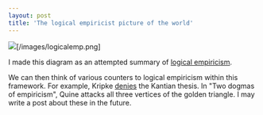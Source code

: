 ```yaml
---
layout: post
title: 'The logical empiricist picture of the world'
---
```


![](/images/logicalemp.png)[/images/logicalemp.png]

I made this diagram as an attempted summary of [logical empiricism](https://en.wikipedia.org/wiki/Language,_Truth,_and_Logic). 

We can then think of various counters to logical empiricism within this framework. For example, Kripke [denies](https://en.wikipedia.org/wiki/A_posteriori_necessity) the Kantian thesis. In "Two dogmas of empiricism", Quine attacks all three vertices of the golden triangle. I may write a post about these in the future. 